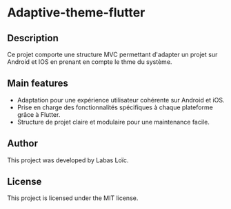 # Adaptive-theme-flutter

## Description
Ce projet comporte une structure MVC permettant d'adapter un projet sur Android et IOS en prenant en compte le thme du système.

## Main features
- Adaptation pour une expérience utilisateur cohérente sur Android et iOS.
- Prise en charge des fonctionnalités spécifiques à chaque plateforme grâce à Flutter.
- Structure de projet claire et modulaire pour une maintenance facile.

## Author
This project was developed by Labas Loïc.

## License
This project is licensed under the MIT license.